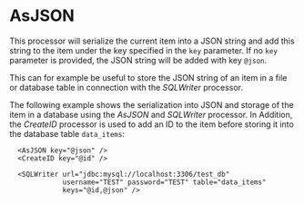 AsJSON
======

This processor will serialize the current item into a JSON string and
add this string to the item under the key specified in the `key` parameter.
If no `key` parameter is provided, the JSON string will be added with
key `@json`.

This can for example be useful to store the JSON string of an item in
a file or database table in connection with the *SQLWriter* processor.

The following example shows the serialization into JSON and storage of
the item in a database using the *AsJSON* and *SQLWriter* processor. In
Addition, the *CreateID* processor is used to add an ID to the item before
storing it into the database table `data_items`:

      <AsJSON key="@json" />
      <CreateID key="@id" />
     
      <SQLWriter url="jdbc:mysql://localhost:3306/test_db"
                 username="TEST" password="TEST" table="data_items"
                 keys="@id,@json" />
